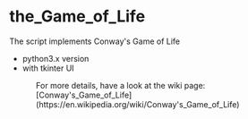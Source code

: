 the_Game_of_Life
================
The script implements Conway's Game of Life<br>
<ul>
	<li>python3.x version</li>
	<li>with tkinter UI</li>
<ul>
For more details, have a look at the wiki page: [Conway's_Game_of_Life](https://en.wikipedia.org/wiki/Conway's_Game_of_Life)<br>
